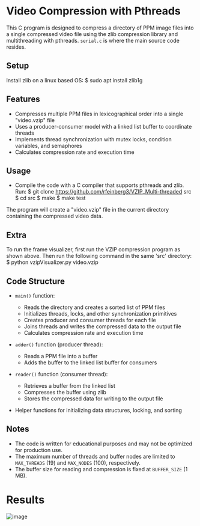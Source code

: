 # Video Compression with Pthreads

This C program is designed to compress a directory of PPM image files into a single compressed video file using the zlib compression library and multithreading with pthreads. `serial.c` is where the main source code resides.

## Setup
Install zlib on a linux based OS:
$ sudo apt install zlib1g

## Features

- Compresses multiple PPM files in lexicographical order into a single "video.vzip" file
- Uses a producer-consumer model with a linked list buffer to coordinate threads
- Implements thread synchronization with mutex locks, condition variables, and semaphores
- Calculates compression rate and execution time

## Usage

* Compile the code with a C compiler that supports pthreads and zlib.
Run:
$ git clone https://github.com/rfeinberg3/VZIP_Multi-threaded src
$ cd src
$ make
$ make test

The program will create a "video.vzip" file in the current directory containing the compressed video data.

##  Extra 

To run the frame visualizer, first run the VZIP compression program as shown above.
Then run the following command in the same 'src' directory:
$ python vzipVisualizer.py video.vzip



## Code Structure

- `main()` function:
  - Reads the directory and creates a sorted list of PPM files
  - Initializes threads, locks, and other synchronization primitives
  - Creates producer and consumer threads for each file
  - Joins threads and writes the compressed data to the output file
  - Calculates compression rate and execution time

- `adder()` function (producer thread):
  - Reads a PPM file into a buffer
  - Adds the buffer to the linked list buffer for consumers

- `reader()` function (consumer thread):
  - Retrieves a buffer from the linked list
  - Compresses the buffer using zlib
  - Stores the compressed data for writing to the output file

- Helper functions for initializing data structures, locking, and sorting

## Notes

- The code is written for educational purposes and may not be optimized for production use.
- The maximum number of threads and buffer nodes are limited to `MAX_THREADS` (19) and `MAX_NODES` (100), respectively.
- The buffer size for reading and compression is fixed at `BUFFER_SIZE` (1 MB).

# Results

![image](https://github.com/rfeinberg3/VZIP_Multi-threaded/assets/95943957/00806382-54ca-4f33-a6c1-895c1b302714)
